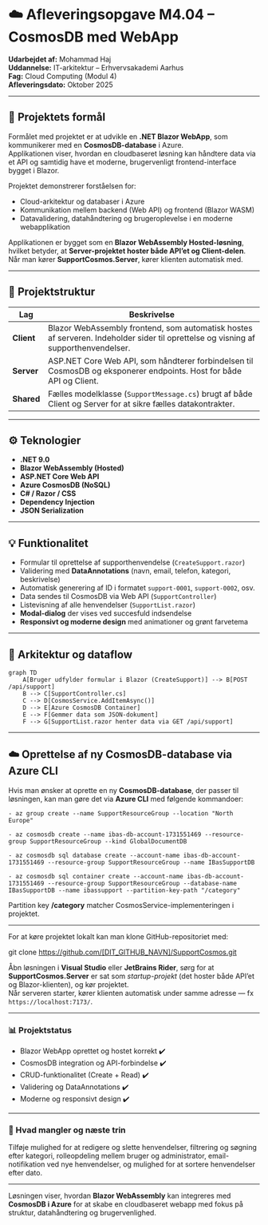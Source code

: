 ﻿# ☁️ Afleveringsopgave M4.04 – CosmosDB med WebApp
**Udarbejdet af:** Mohammad Haj  
**Uddannelse:** IT-arkitektur – Erhvervsakademi Aarhus  
**Fag:** Cloud Computing (Modul 4)  
**Afleveringsdato:** Oktober 2025

---

## 🎯 Projektets formål
Formålet med projektet er at udvikle en **.NET Blazor WebApp**, som kommunikerer med en **CosmosDB-database** i Azure.  
Applikationen viser, hvordan en cloudbaseret løsning kan håndtere data via et API og samtidig have et moderne, brugervenligt frontend-interface bygget i Blazor.

Projektet demonstrerer forståelsen for:
- Cloud-arkitektur og databaser i Azure
- Kommunikation mellem backend (Web API) og frontend (Blazor WASM)
- Datavalidering, datahåndtering og brugeroplevelse i en moderne webapplikation

Applikationen er bygget som en **Blazor WebAssembly Hosted-løsning**,  
hvilket betyder, at **Server-projektet hoster både API’et og Client-delen**.  
Når man kører **SupportCosmos.Server**, kører klienten automatisk med.

---

## 🧱 Projektstruktur

| Lag | Beskrivelse |
|-----|--------------|
| **Client** | Blazor WebAssembly frontend, som automatisk hostes af serveren. Indeholder sider til oprettelse og visning af supporthenvendelser. |
| **Server** | ASP.NET Core Web API, som håndterer forbindelsen til CosmosDB og eksponerer endpoints. Host for både API og Client. |
| **Shared** | Fælles modelklasse (`SupportMessage.cs`) brugt af både Client og Server for at sikre fælles datakontrakter. |

---

## ⚙️ Teknologier
- **.NET 9.0**
- **Blazor WebAssembly (Hosted)**
- **ASP.NET Core Web API**
- **Azure CosmosDB (NoSQL)**
- **C# / Razor / CSS**
- **Dependency Injection**
- **JSON Serialization**

---

## 💡 Funktionalitet
- Formular til oprettelse af supporthenvendelse (`CreateSupport.razor`)
- Validering med **DataAnnotations** (navn, email, telefon, kategori, beskrivelse)
- Automatisk generering af ID i formatet `support-0001`, `support-0002`, osv.
- Data sendes til CosmosDB via Web API (`SupportController`)
- Listevisning af alle henvendelser (`SupportList.razor`)
- **Modal-dialog** der vises ved succesfuld indsendelse
- **Responsivt og moderne design** med animationer og grønt farvetema

---

## 🧩 Arkitektur og dataflow

```mermaid
graph TD
    A[Bruger udfylder formular i Blazor (CreateSupport)] --> B[POST /api/support]
    B --> C[SupportController.cs]
    C --> D[CosmosService.AddItemAsync()]
    D --> E[Azure CosmosDB Container]
    E --> F[Gemmer data som JSON-dokument]
    F --> G[SupportList.razor henter data via GET /api/support]
```
---
## ☁️ Oprettelse af ny CosmosDB-database via Azure CLI

Hvis man ønsker at oprette en ny **CosmosDB-database**, der passer til løsningen, kan man gøre det via **Azure CLI** med følgende kommandoer:
```
- az group create --name SupportResourceGroup --location "North Europe"

- az cosmosdb create --name ibas-db-account-1731551469 --resource-group SupportResourceGroup --kind GlobalDocumentDB

- az cosmosdb sql database create --account-name ibas-db-account-1731551469 --resource-group SupportResourceGroup --name IBasSupportDB

- az cosmosdb sql container create --account-name ibas-db-account-1731551469 --resource-group SupportResourceGroup --database-name IBasSupportDB --name ibassupport --partition-key-path "/category"
```

Partition key **/category** matcher CosmosService-implementeringen i projektet.

---

For at køre projektet lokalt kan man klone GitHub-repositoriet med:


git clone https://github.com/[DIT_GITHUB_NAVN]/SupportCosmos.git


Åbn løsningen i **Visual Studio** eller **JetBrains Rider**, sørg for at **SupportCosmos.Server** er sat som *startup-projekt* (det hoster både API’et og Blazor-klienten), og kør projektet.  
Når serveren starter, kører klienten automatisk under samme adresse — fx `https://localhost:7173/`.

---

### 📊 Projektstatus
- Blazor WebApp oprettet og hostet korrekt ✔️
- CosmosDB integration og API-forbindelse ✔️
- CRUD-funktionalitet (Create + Read) ✔️
- Validering og DataAnnotations ✔️
- Moderne og responsivt design ✔️

---

### 🔮 Hvad mangler og næste trin
Tilføje mulighed for at redigere og slette henvendelser, filtrering og søgning efter kategori, rolleopdeling mellem bruger og administrator, email-notifikation ved nye henvendelser, og mulighed for at sortere henvendelser efter dato.

---

Løsningen viser, hvordan **Blazor WebAssembly** kan integreres med **CosmosDB i Azure** for at skabe en cloudbaseret webapp med fokus på struktur, datahåndtering og brugervenlighed.
